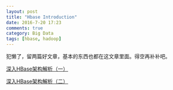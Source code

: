 ```yaml
---
layout: post
title: "Hbase Introduction"
date: 2016-7-20 17:23
comments: true
category: Big Data
tags: [hbase, hadoop]
---
```


犯懒了，留两篇好文章，基本的东西也都在这文章里面。得空再补补吧。

[深入HBase架构解析（一）](http://www.blogjava.net/DLevin/archive/2015/08/22/426877.html)

[深入HBase架构解析（二）](http://www.blogjava.net/DLevin/archive/2015/08/22/426950.html)


